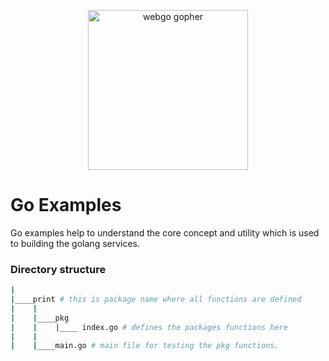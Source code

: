 <p align="center"><img src="https://user-images.githubusercontent.com/1092882/60883564-20142380-a268-11e9-988a-d98fb639adc6.png" alt="webgo gopher" width="256px"/></p>

# Go Examples

Go examples help to understand the core concept and utility which is used to building the golang services.

### Directory structure

```bash
|
|____print # this is package name where all functions are defined
|    |
|    |____pkg
|    |    |____ index.go # defines the packages functions here
|    |
|    |____main.go # main file for testing the pkg functions.
```